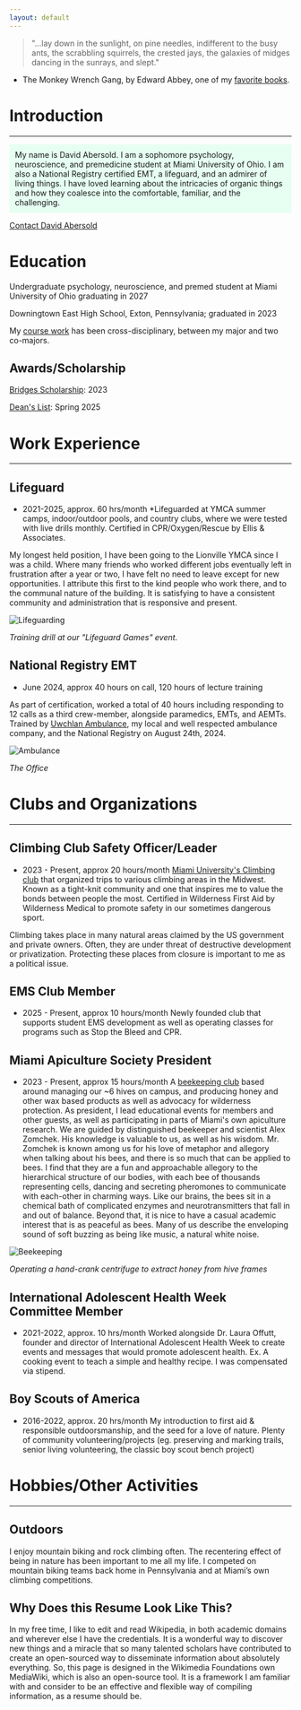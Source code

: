 ```yaml
---
layout: default
---
```

> "...lay down in the sunlight, on pine needles, indifferent to the busy ants, the scrabbling squirrels, the crested jays, the galaxies of midges dancing in the sunrays, and slept."
- The Monkey Wrench Gang, by Edward Abbey, one of my [favorite books](./favorite-books.html).

# Introduction

---

<div style="background-color: #E6FFF2 ; padding: 10px; border: 1px #E6FFF2;"> 
My name is David Abersold. I am a sophomore psychology, neuroscience, and premedicine student at Miami University of Ohio. I am also a National Registry certified EMT, a lifeguard, and an admirer of living things. I have loved learning about the intricacies of organic things and how they coalesce into the comfortable, familiar, and the challenging.
</div>


<a href="mailto:davidabersold@gmail.com">Contact David Abersold</a>

# Education

Undergraduate psychology, neuroscience, and premed student at Miami University of Ohio graduating in 2027

Downingtown East High School, Exton, Pennsylvania; graduated in 2023 

My [course work](./Coursework.html) has been cross-disciplinary, between my major and two co-majors.

## Awards/Scholarship

[Bridges Scholarship](https://miamioh.edu/visit-miami/bridges-program/index.html): 2023

[Dean's List](https://miamioh.meritpages.com/stories/David-Abersold-Named-To-Dean-s-List-at-Miami-University/160686270): Spring 2025

# Work Experience

---

## Lifeguard

* 2021-2025, approx. 60 hrs/month
*Lifeguarded at YMCA summer camps, indoor/outdoor pools, and country clubs, where we were tested with live drills monthly. Certified in CPR/Oxygen/Rescue by Ellis & Associates.

My longest held position, I have been going to the Lionville YMCA since I was a child. Where many friends who worked different jobs eventually left in frustration after a year or two, I have felt no need to leave except for new opportunities. I attribute this first to the kind people who work there, and to the communal nature of the building. It is satisfying to have a consistent community and administration that is responsive and present.

![Lifeguarding](./assets/img/lifeguarding.PNG)

*Training drill at our "Lifeguard Games" event.* 

## National Registry EMT

* June 2024, approx 40 hours on call, 120 hours of lecture training

As part of certification, worked a total of 40 hours including responding to 12 calls as a third crew-member, alongside paramedics, EMTs, and AEMTs. Trained by [Uwchlan Ambulance](https://www.station87.com/), my local and well respected ambulance company, and the National Registry on August 24th, 2024.


![Ambulance](./assets/img/ambulance.PNG)

*The Office*
  
# Clubs and Organizations

---

## Climbing Club Safety Officer/Leader

* 2023 - Present, approx 20 hours/month
    [Miami University's Climbing club](https://miamioh.campuslabs.com/engage/organization/mubc) that organized trips to various climbing areas in the Midwest. Known as a tight-knit community and one that inspires me to value the bonds between people the most. Certified in Wilderness First Aid by Wilderness Medical to promote safety in our sometimes dangerous sport.

Climbing takes place in many natural areas claimed by the US government and private owners. Often, they are under threat of destructive development or privatization. Protecting these places from closure is important to me as a political issue.

## EMS Club Member

* 2025 - Present, approx 10 hours/month
    Newly founded club that supports student EMS development as well as operating classes for programs such as Stop the Bleed and CPR.

## Miami Apiculture Society President

* 2023 - Present, approx 15 hours/month
A [beekeeping club](https://www.instagram.com/miamibees/) based around managing our ~6 hives on campus, and producing honey and other wax based products as well as advocacy for wilderness protection. As president, I lead educational events for members and other guests, as well as participating in parts of Miami's own apiculture research. We are guided by distinguished beekeeper and scientist Alex Zomchek. His knowledge is valuable to us, as well as his wisdom. Mr. Zomchek is known among us for his love of metaphor and allegory when talking about his bees, and there is so much that can be applied to bees. I find that they are a fun and approachable allegory to the hierarchical structure of our bodies, with each bee of thousands representing cells, dancing and secreting pheromones to communicate with each-other in charming ways. Like our brains, the bees sit in a chemical bath of complicated enzymes and neurotransmitters that fall in and out of balance. Beyond that, it is nice to have a casual academic interest that is as peaceful as bees. Many of us describe the enveloping sound of soft buzzing as being like music, a natural white noise.

![Beekeeping](./assets/img/beekeeping.PNG)

*Operating a hand-crank centrifuge to extract honey from hive frames*

## International Adolescent Health Week Committee Member

* 2021-2022, approx. 10 hrs/month
    Worked alongside Dr. Laura Offutt, founder and director of International Adolescent Health Week to create events and messages that would promote adolescent health. Ex. A cooking event to teach a simple and healthy recipe. I was compensated via stipend.

## Boy Scouts of America

* 2016-2022, approx. 20 hrs/month
    My introduction to first aid & responsible outdoorsmanship, and the seed for a love of nature. Plenty of community volunteering/projects (eg. preserving and marking trails, senior living volunteering, the classic boy scout bench project)


# Hobbies/Other Activities

---


## Outdoors

I enjoy mountain biking and rock climbing often. The recentering effect of being in nature has been important to me all my life. I competed on mountain biking teams back home in Pennsylvania and at Miami’s own climbing competitions.  

## Why Does this Resume Look Like This?

In my free time, I like to edit and read Wikipedia, in both academic domains and wherever else I have the credentials. It is a wonderful way to discover new things and a miracle that so many talented scholars have contributed to create an open-sourced way to disseminate information about absolutely everything. So, this page is designed in the Wikimedia Foundations own MediaWiki, which is also an open-source tool. It is a framework I am familiar with and consider to be an effective and flexible way of compiling information, as a resume should be. 
